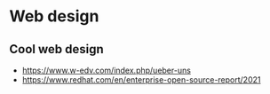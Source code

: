 # Web design

## Cool web design

- https://www.w-edv.com/index.php/ueber-uns
- https://www.redhat.com/en/enterprise-open-source-report/2021
